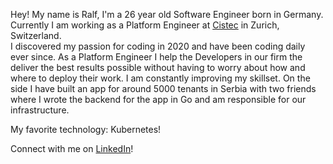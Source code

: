 Hey! My name is Ralf, I'm a 26 year old Software Engineer born in Germany. Currently I am working as a Platform Engineer at [Cistec](https://www.cistec.com) in Zurich, Switzerland. </br>
I discovered my passion for coding in 2020 and have been coding daily ever since. As a Platform Engineer I help the Developers in our firm the deliver the best results possible without having to worry about how and where to deploy their work. I am constantly improving my skillset. On the side I have built an app for around 5000 tenants in Serbia with two friends where I wrote the backend for the app in Go and am responsible for our infrastructure.  </br>

My favorite technology: Kubernetes!

Connect with me on [LinkedIn](https://www.linkedin.com/in/ralfdimitrijweber/)!
